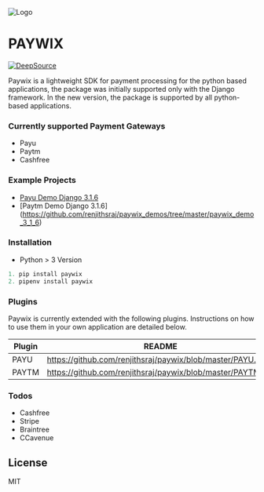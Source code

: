 ![Logo](https://user-images.githubusercontent.com/8171465/89018959-393bb680-d33a-11ea-86ee-2055b574f23e.png)


# PAYWIX

[![DeepSource](https://static.deepsource.io/deepsource-badge-light-mini.svg)](https://deepsource.io/gh/renjithsraj/paywix/?ref=repository-badge)

Paywix is a lightweight SDK for payment processing for the python based applications, the package was initially supported only with the Django framework. In the new version, the package is supported by all python-based applications.

### Currently supported Payment Gateways

- Payu
- Paytm
- Cashfree

### Example Projects
  - [Payu Demo Django 3.1.6](https://github.com/renjithsraj/paywix_demos/tree/master/paywix_demo_3_1_6)
  - [Paytm Demo Django 3.1.6] (https://github.com/renjithsraj/paywix_demos/tree/master/paywix_demo_3_1_6)
  
### Installation
* Python > 3 Version

```python
1. pip install paywix
2. pipenv install paywix
```

### Plugins

Paywix is currently extended with the following plugins. Instructions on how to use them in your own application are detailed below.

| Plugin | README |
| ------ | ------ |
| PAYU | https://github.com/renjithsraj/paywix/blob/master/PAYU.md|
| PAYTM | https://github.com/renjithsraj/paywix/blob/master/PAYTM.md|

### Todos
 - Cashfree
 - Stripe
 - Braintree
 - CCavenue

License
----

MIT

